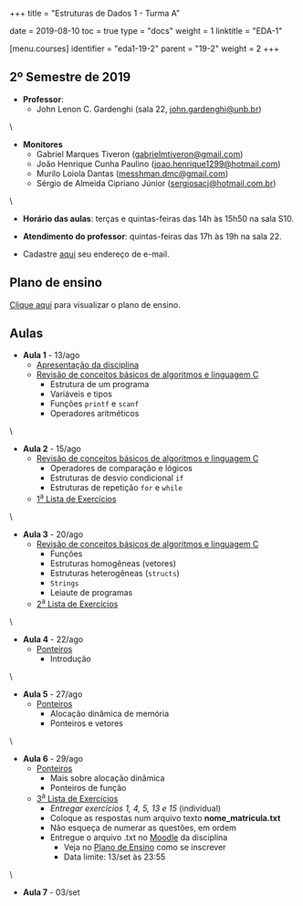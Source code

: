 +++
title = "Estruturas de Dados 1 - Turma A"

date = 2019-08-10
toc = true
type = "docs"
weight = 1
linktitle = "EDA-1"

[menu.courses]
  identifier = "eda1-19-2"
  parent = "19-2"
  weight = 2
+++

## 2º Semestre de 2019

* **Professor**:
   * John Lenon C. Gardenghi (sala 22, john.gardenghi@unb.br)

\

* **Monitores**
   * Gabriel Marques Tiveron (gabrielmtiveron@gmail.com)
   * João Henrique Cunha Paulino (joao.henrique1299@hotmail.com)
   * Murilo Loiola Dantas (messhman.dmc@gmail.com)
   * Sérgio de Almeida Cipriano Júnior (sergiosacj@hotmail.com.br)

\

* **Horário das aulas**: terças e quintas-feiras das 14h às 15h50 na sala S10.
* **Atendimento do professor**: quintas-feiras das 17h às 19h na sala 22.

* Cadastre [aqui](https://forms.gle/MMSQJP246yDj3Hfu9) seu endereço de e-mail.

## Plano de ensino

[Clique aqui](/courses/2019_2/eda1/plano_eda_1_19_2.pdf) para visualizar o plano de ensino.

## Aulas

* **Aula 1** - 13/ago
  * [Apresentação da disciplina](/courses/2019_2/eda1/aula1_slides.pdf)
  * [Revisão de conceitos básicos de algoritmos e linguagem C](/courses/2019_2/eda1/aula1.pdf)
     + Estrutura de um programa
     + Variáveis e tipos
     + Funções `printf` e `scanf`
     + Operadores aritméticos
    
\

* **Aula 2** - 15/ago
  * [Revisão de conceitos básicos de algoritmos e linguagem C](/courses/2019_2/eda1/aula2.pdf)
     * Operadores de comparação e lógicos
     * Estruturas de desvio condicional `if`
     * Estruturas de repetição `for` e `while`
  * [1<sup>a</sup> Lista de Exercícios](https://moj.naquadah.com.br/cgi-bin/contest.sh/jl_eda1a_l1_2019_2)

\

* **Aula 3** - 20/ago
  * [Revisão de conceitos básicos de algoritmos e linguagem C](/courses/2019_2/eda1/aula3.pdf)
     * Funções
     * Estruturas homogêneas (vetores)
     * Estruturas heterogêneas (`structs`)
     * `Strings`
     * Leiaute de programas
  * [2<sup>a</sup> Lista de Exercícios](https://moj.naquadah.com.br/cgi-bin/contest.sh/jl_eda1a_l2_2019_2)

\

* **Aula 4** - 22/ago
  * [Ponteiros](/courses/2019_2/eda1/aula_ponteiros.pdf)
     * Introdução

\

* **Aula 5** - 27/ago
  * [Ponteiros](/courses/2019_2/eda1/aula_ponteiros.pdf)
     * Alocação dinâmica de memória
     * Ponteiros e vetores

\

* **Aula 6** - 29/ago
  * [Ponteiros](/courses/2019_2/eda1/aula_ponteiros.pdf)
     * Mais sobre alocação dinâmica
     * Ponteiros de função
  * [3<sup>a</sup> Lista de Exercícios](/courses/2019_2/eda1/lista_ponteiros.pdf)
     * *Entregar exercícios 1, 4, 5, 13 e 15* (individual)
     * Coloque as respostas num arquivo texto **nome_matricula.txt**
     * Não esqueça de numerar as questões, em ordem
     * Entregue o arquivo .txt no [Moodle](https://aprender.ead.unb.br/course/view.php?id=6256) da disciplina
         * Veja no [Plano de Ensino](/courses/2019_2/eda1/plano_eda_1_19_2.pdf) como se inscrever
         * Data limite: 13/set às 23:55

\

* **Aula 7** - 03/set